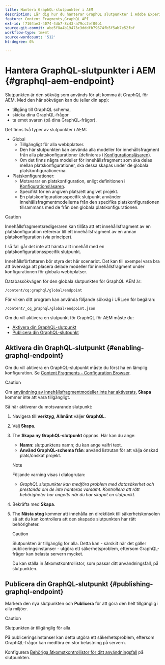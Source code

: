 ```yaml
---
title: Hantera GraphQL-slutpunkter i AEM
description: Lär dig hur du hanterar GraphQL slutpunkter i Adobe Experience Manager as a Cloud Service för leverans av headless-material.
feature: Content Fragments,GraphQL API
exl-id: f7164ae3-4074-4db7-8c43-a79cc2ef00b1
source-git-commit: abe5f8a4b19473c3dddfb79674fb5f5ab7e52fbf
workflow-type: tm+mt
source-wordcount: '512'
ht-degree: 0%

---
```


# Hantera GraphQL-slutpunkter i AEM {#graphql-aem-endpoint}

Slutpunkten är den sökväg som används för att komma åt GraphQL för AEM. Med den här sökvägen kan du (eller din app):

* tillgång till GraphQL schema,
* skicka dina GraphQL-frågor
* ta emot svaren (på dina GraphQL-frågor).

Det finns två typer av slutpunkter i AEM:

* Global
   * Tillgängligt för alla webbplatser.
   * Den här slutpunkten kan använda alla modeller för innehållsfragment från alla platskonfigurationer (definieras i [Konfigurationsläsaren](/help/sites-cloud/administering/content-fragments/setup.md#enable-content-fragment-functionality-configuration-browser)).
   * Om det finns några modeller för innehållsfragment som ska delas mellan platskonfigurationer, ska dessa skapas under de globala platskonfigurationerna.
* Platskonfigurationer:
   * Motsvarar en platskonfiguration, enligt definitionen i [Konfigurationsläsaren](/help/sites-cloud/administering/content-fragments/setup.md#enable-content-fragment-functionality-configuration-browser).
   * Specifikt för en angiven plats/ett angivet projekt.
   * En platskonfigurationsspecifik slutpunkt använder innehållsfragmentmodellerna från den specifika platskonfigurationen tillsammans med de från den globala platskonfigurationen.

>[!CAUTION]
>
>Innehållsfragmentsredigeraren kan tillåta att ett innehållsfragment av en platskonfiguration refererar till ett innehållsfragment av en annan platskonfiguration (via principer).
>
>I så fall går det inte att hämta allt innehåll med en platskonfigurationsspecifik slutpunkt.
>
>Innehållsförfattaren bör styra det här scenariot. Det kan till exempel vara bra att överväga att placera delade modeller för innehållsfragment under konfigurationen för globala webbplatser.

Databassökvägen för den globala slutpunkten för GraphQL AEM är:

`/content/cq:graphql/global/endpoint`

För vilken ditt program kan använda följande sökväg i URL:en för begäran:

`/content/_cq_graphql/global/endpoint.json`

Om du vill aktivera en slutpunkt för GraphQL för AEM måste du:

* [Aktivera din GraphQL-slutpunkt](#enabling-graphql-endpoint)
* [Publicera din GraphQL-slutpunkt](#publishing-graphql-endpoint)

## Aktivera din GraphQL-slutpunkt {#enabling-graphql-endpoint}

Om du vill aktivera en GraphQL-slutpunkt måste du först ha en lämplig konfiguration. Se [Content Fragments - Configuration Browser](/help/sites-cloud/administering/content-fragments/setup.md#enable-content-fragment-functionality-configuration-browser).

>[!CAUTION]
>
>Om [användning av innehållsfragmentmodeller inte har aktiverats](/help/sites-cloud/administering/content-fragments/setup.md#enable-content-fragment-functionality-configuration-browser), **Skapa** kommer inte att vara tillgängligt.

Så här aktiverar du motsvarande slutpunkt:

1. Navigera till **verktyg**, **Allmänt** väljer **GraphQL**.
1. Välj **Skapa**.
1. The **Skapa ny GraphQL-slutpunkt** öppnas. Här kan du ange:
   * **Namn**: slutpunktens namn; du kan ange valfri text.
   * **Använd GraphQL-schema från**: använd listrutan för att välja önskad plats/önskat projekt.

   >[!NOTE]
   >
   >Följande varning visas i dialogrutan:
   >
   >* *GraphQL slutpunkter kan medföra problem med datasäkerhet och prestanda om de inte hanteras varsamt. Kontrollera att rätt behörigheter har angetts när du har skapat en slutpunkt.*

1. Bekräfta med **Skapa**.
1. The **Nästa steg** kommer att innehålla en direktlänk till säkerhetskonsolen så att du kan kontrollera att den skapade slutpunkten har rätt behörigheter.

   >[!CAUTION]
   >
   >Slutpunkten är tillgänglig för alla. Detta kan - särskilt när det gäller publiceringsinstanser - utgöra ett säkerhetsproblem, eftersom GraphQL-frågor kan belasta servern mycket.
   >
   >Du kan ställa in åtkomstkontrollistor, som passar ditt användningsfall, på slutpunkten.

## Publicera din GraphQL-slutpunkt {#publishing-graphql-endpoint}

Markera den nya slutpunkten och **Publicera** för att göra den helt tillgänglig i alla miljöer.

>[!CAUTION]
>
>Slutpunkten är tillgänglig för alla.
>
>På publiceringsinstanser kan detta utgöra ett säkerhetsproblem, eftersom GraphQL-frågor kan medföra en stor belastning på servern.
>
>Konfigurera [Behöriga åtkomstkontrollistor för ditt användningsfall](/help/headless/security/permissions.md) på slutpunkten.
